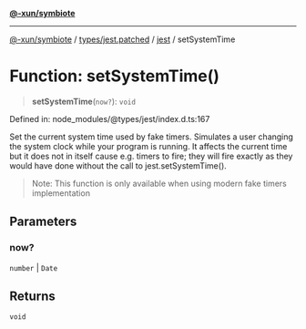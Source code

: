 [**@-xun/symbiote**](../../../../../README.md)

***

[@-xun/symbiote](../../../../../README.md) / [types/jest.patched](../../../README.md) / [jest](../README.md) / setSystemTime

# Function: setSystemTime()

> **setSystemTime**(`now?`): `void`

Defined in: node\_modules/@types/jest/index.d.ts:167

Set the current system time used by fake timers. Simulates a user
changing the system clock while your program is running. It affects the
current time but it does not in itself cause e.g. timers to fire; they
will fire exactly as they would have done without the call to
jest.setSystemTime().

> Note: This function is only available when using modern fake timers
> implementation

## Parameters

### now?

`number` | `Date`

## Returns

`void`
